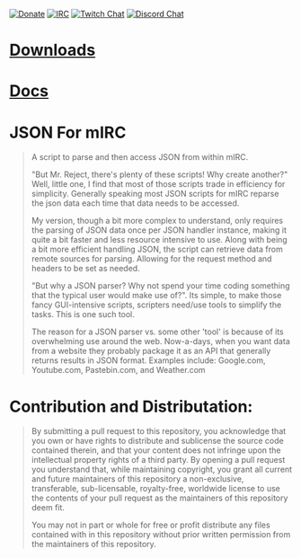 [![Donate](https://img.shields.io/badge/Link-Donate-blue.svg)](https://streamjar.tv/tip/SReject) 
[![IRC](https://img.shields.io/badge/IRC-SwiftIRC-brightgreen.svg "Join us on IRC")](https://qwebirc.swiftirc.net/?channels=%23jsonformirc) 
[![Twitch Chat](https://img.shields.io/badge/Chat-Twitch-brightgreen.svg "Join us on IRC")](https://twitch.tv/mirchelp) 
[![Discord Chat](https://img.shields.io/badge/Chat-Discord-brightgreen.svg "Join us on IRC")](https://discord.gg/tqyRbab)  

# [Downloads](https://github.com/SReject/JSON-For-Mirc/releases)  

# [Docs](https://sreject.github.io/JSON-For-Mirc)

JSON For mIRC
===
> A script to parse and then access JSON from within mIRC.  
>
> "But Mr. Reject, there's plenty of these scripts! Why create another?" Well, little one, I find that most of those scripts trade in efficiency for simplicity. Generally speaking most JSON scripts for mIRC reparse the json data each time that data needs to be accessed.  
>
> My version, though a bit more complex to understand, only requires the parsing of JSON data once per JSON handler instance, making it quite a bit faster and less resource intensive to use. Along with being a bit more efficient handling JSON, the script can retrieve data from remote sources for parsing. Allowing for the request method and headers to be set as needed.  
>
> "But why a JSON parser? Why not spend your time coding something that the typical user would make use of?". Its simple, to make those fancy GUI-intensive scripts, scripters need/use tools to simplify the tasks. This is one such tool.  
>
> The reason for a JSON parser vs. some other 'tool' is because of its overwhelming use around the web. Now-a-days, when you want data from a website they probably package it as an API that generally returns results in JSON format. Examples include: Google.com, Youtube.com, Pastebin.com, and Weather.com  

Contribution and Distributation:
===
> By submitting a pull request to this repository, you acknowledge that you own or have rights to distribute and sublicense the source code contained therein, and that your content does not infringe upon the intellectual property rights of a third party. By opening a pull request you understand that, while maintaining copyright, you grant all current and future maintainers of this repository a non-exclusive, transferable, sub-licensable, royalty-free, worldwide license to use the contents of your pull request as the maintainers of this repository deem fit.  
>
> You may not in part or whole for free or profit distribute any files contained with in this repository without prior written permission from the maintainers of this repository.
